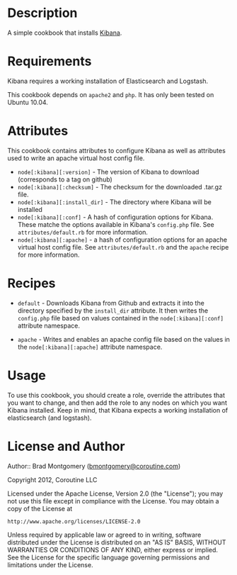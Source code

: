 Description
===========

A simple cookbook that installs [Kibana](https://github.com/rashidkpc/Kibana). 

Requirements
============

Kibana requires a working installation of Elasticsearch and Logstash.

This cookbook depends on `apache2` and `php`. It has only been tested on Ubuntu 10.04.

Attributes
==========
This cookbook contains attributes to configure Kibana as well as attributes used to write an apache virtual host config file.

* `node[:kibana][:version]` - The version of Kibana to download (corresponds to a tag on github)
* `node[:kibana][:checksum]` - The checksum for the downloaded .tar.gz file.
* `node[:kibana][:install_dir]` - The directory where Kibana will be installed
* `node[:kibana][:conf]` - A hash of configuration options for Kibana. These matche the options available in Kibana's `config.php` file. See `attributes/default.rb` for more information.
* `node[:kibana][:apache]` - a hash of configuration options for an apache virtual host config file. See `attributes/default.rb` and the `apache` recipe for more information.

Recipes
=======

* `default` - Downloads Kibana from Github and extracts it into the directory specified by the `install_dir` attribute. It then writes the `config.php` file based on values contained in the `node[:kibana][:conf]` attribute namespace.

* `apache` - Writes and enables an apache config file based on the values in the `node[:kibana][:apache]` attribute namespace.


Usage
=====

To use this cookbook, you should create a role, override the attributes that you want to change, and then add the role to any nodes on which you want Kibana installed. Keep in mind, that Kibana expects a working installation of elasticsearch (and logstash).

License and Author
==================

Author:: Brad Montgomery (<bmontgomery@coroutine.com>)

Copyright 2012, Coroutine LLC

Licensed under the Apache License, Version 2.0 (the "License");
you may not use this file except in compliance with the License.
You may obtain a copy of the License at

    http://www.apache.org/licenses/LICENSE-2.0

Unless required by applicable law or agreed to in writing, software
distributed under the License is distributed on an "AS IS" BASIS,
WITHOUT WARRANTIES OR CONDITIONS OF ANY KIND, either express or implied.
See the License for the specific language governing permissions and
limitations under the License.
